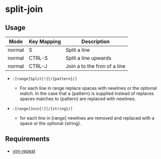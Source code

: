 split-join
==========

Usage
-----
| Mode   | Key Mapping | Description                    |
| ------ | ----------- | ------------------------------ |
| normal | S           | Split a line                   |
| normal | CTRL-S      | Split a line upwards           |
| normal | CTRL-J      | Join a to the fron of a line   |

* `:[range]Split[!][/{pattern}/]`
    * For each line in range replace spaces with newlines or the optional
      match. In the case that a {pattern} is supplied instead of replaces spaces
      matches to {pattern} are replaced with newlines.

* `:[range]Join[!][/{string}/]`
    * for each line in [range] newlines are removed and replaced with a space or
      the optional {string}.


Requirements
------------
* [vim-repeat](https://github.com/tpope/vim-repeat)
